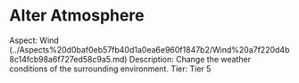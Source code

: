 # Alter Atmosphere

Aspect: Wind (../Aspects%20d0baf0eb57fb40d1a0ea6e960f1847b2/Wind%20a7f220d4b8c14fcb98a6f727ed58c9a5.md)
Description: Change the weather conditions of the surrounding environment.
Tier: Tier 5
